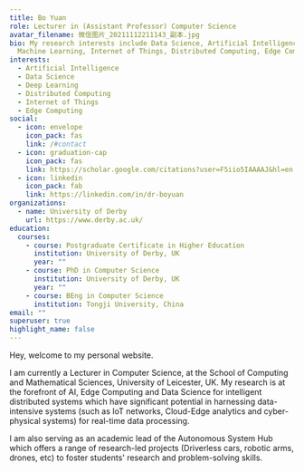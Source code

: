 ```yaml
---
title: Bo Yuan
role: Lecturer in (Assistant Professor) Computer Science
avatar_filename: 微信图片_20211112211143_副本.jpg
bio: My research interests include Data Science, Artificial Intelligence,
  Machine Learning, Internet of Things, Distributed Computing, Edge Computing
interests:
  - Artificial Intelligence
  - Data Science
  - Deep Learning
  - Distributed Computing
  - Internet of Things
  - Edge Computing
social:
  - icon: envelope
    icon_pack: fas
    link: /#contact
  - icon: graduation-cap
    icon_pack: fas
    link: https://scholar.google.com/citations?user=F5iio5IAAAAJ&hl=en
  - icon: linkedin
    icon_pack: fab
    link: https://linkedin.com/in/dr-boyuan
organizations:
  - name: University of Derby
    url: https://www.derby.ac.uk/
education:
  courses:
    - course: Postgraduate Certificate in Higher Education
      institution: University of Derby, UK
      year: ""
    - course: PhD in Computer Science
      institution: University of Derby, UK
      year: ""
    - course: BEng in Computer Science
      institution: Tongji University, China
email: ""
superuser: true
highlight_name: false
---
```

<p style='text-align: justify;'>

Hey, welcome to my personal website.

I am currently a Lecturer in Computer Science, at the School of Computing and Mathematical Sciences, University of Leicester, UK.  My research is at the forefront of AI, Edge Computing and Data Science for intelligent distributed systems which have significant potential in harnessing data-intensive systems (such as IoT networks, Cloud-Edge analytics and cyber-physical systems) for real-time data processing.

I am also serving as an academic lead of the Autonomous System Hub which offers a range of research-led projects (Driverless cars, robotic arms, drones, etc) to foster students' research and problem-solving skills. </p>